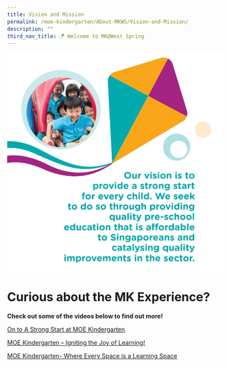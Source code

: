 ```yaml
---
title: Vision and Mission
permalink: /moe-kindergarten/About-MKWS/Vision-and-Mission/
description: ""
third_nav_title: 🪁 Welcome to MK@West Spring
---
```

![](/images/MK/MK%20Vision%20Mission.jpg)
# Curious about the MK Experience?
**Check out some of the videos below to find out more!**

[On to A Strong Start at MOE Kindergarten](https://youtu.be/R636jFF7S28)

[MOE Kindergarten – Igniting the Joy of Learning!](https://youtu.be/mghZCHtKNXc)

[MOE Kindergarten- Where Every Space is a Learning Space](https://youtu.be/LockyOmaNB0)